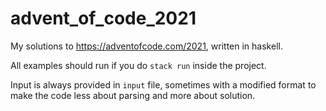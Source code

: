 # advent_of_code_2021

My solutions to https://adventofcode.com/2021, written in haskell.

All examples should run if you do ``stack run`` inside the project. 

Input is always provided in ``input`` file, sometimes with a modified format to make the code less about parsing and more about solution.
